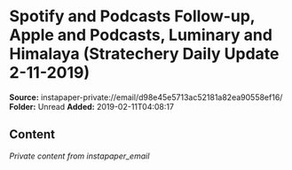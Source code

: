 # Spotify and Podcasts Follow-up, Apple and Podcasts, Luminary and Himalaya (Stratechery Daily Update 2-11-2019)

**Source:** instapaper-private://email/d98e45e5713ac52181a82ea90558ef16/
**Folder:** Unread
**Added:** 2019-02-11T04:08:17




## Content
*Private content from instapaper_email*
